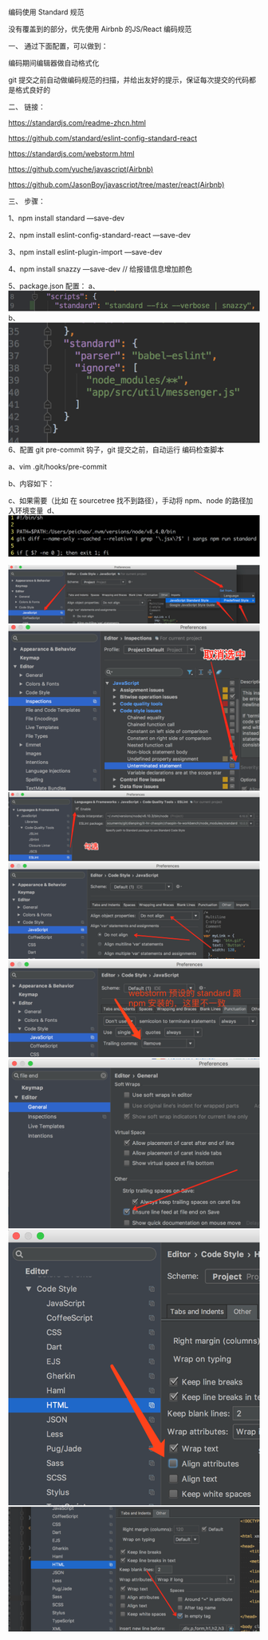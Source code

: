  

编码使用 Standard 规范

没有覆盖到的部分，优先使用 Airbnb 的JS/React 编码规范  

一、 通过下面配置，可以做到：

编码期间编辑器做自动格式化

git 提交之前自动做编码规范的扫描，并给出友好的提示，保证每次提交的代码都是格式良好的

二、 链接：

https://standardjs.com/readme-zhcn.html

https://github.com/standard/eslint-config-standard-react

https://standardjs.com/webstorm.html

https://github.com/yuche/javascript(Airbnb)

https://github.com/JasonBoy/javascript/tree/master/react(Airbnb)

三、 步骤：

1、npm install standard —save-dev

2、npm install eslint-config-standard-react —save-dev

3、npm install eslint-plugin-import —save-dev

4、npm install snazzy —save-dev // 给报错信息增加颜色

5、package.json 配置：
a、![img](../img/image2017-8-30%2010_39_9_1.png)
b、![img](../img/image2017-8-30%2010_35_56_02.png)
6、配置 git pre-commit 钩子，git 提交之前，自动运行 编码检查脚本

a、vim .git/hooks/pre-commit

b、内容如下：

c、如果需要（比如 在 sourcetree 找不到路径），手动将 npm、node 的路径加入环境变量 
d、![img](../img/image2017-9-6%2012_49_11_03.png)

![img](../img/image2017-8-30%2010_37_35_04.png)
![img](../img/image2017-8-30%2010_37_46_05.png)
![img](../img/image2017-8-30%2010_38_4_06.png)
![img](../img/image2017-9-6%2012_49_53_07.png)
![img](../img/image2017-9-6%2012_50_5_08.png)
![img](../img/image2017-9-6%2012_50_14_09.png)
![img](../img/image2017-9-6%2014_43_35_10.png)
![img](../img/image2017-10-10%2021_10_32_11.png)
